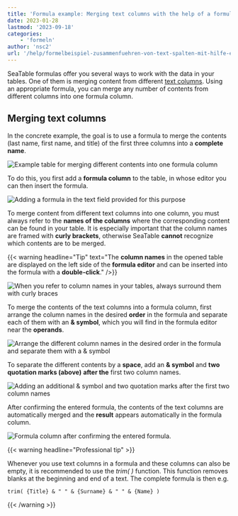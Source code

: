 ```yaml
---
title: 'Formula example: Merging text columns with the help of a formula - SeaTable'
date: 2023-01-28
lastmod: '2023-09-18'
categories:
    - 'formeln'
author: 'nsc2'
url: '/help/formelbeispiel-zusammenfuehren-von-text-spalten-mit-hilfe-einer-formel'
---
```


SeaTable formulas offer you several ways to work with the data in your tables. One of them is merging content from different [text columns](https://seatable.io/en/docs/text-und-zahlen/die-spalten-text-und-formatierter-text/). Using an appropriate formula, you can merge any number of contents from different columns into one formula column.

## Merging text columns

In the concrete example, the goal is to use a formula to merge the contents (last name, first name, and title) of the first three columns into a **complete name**.

![Example table for merging different contents into one formula column](https://seatable.io/wp-content/uploads/2023/01/example-table-zusammenfuehren-von-inhalten-mit-Formel.png)

To do this, you first add a **formula column** to the table, in whose editor you can then insert the formula.

![Adding a formula in the text field provided for this purpose](https://seatable.io/wp-content/uploads/2023/01/insert-formular-example-1.png)

To merge content from different text columns into one column, you must always refer to the **names of the columns** where the corresponding content can be found in your table. It is especially important that the column names are framed with **curly brackets**, otherwise SeaTable **cannot** recognize which contents are to be merged.

{{< warning  headline="Tip"  text="The **column names** in the opened table are displayed on the left side of the **formula editor** and can be inserted into the formula with a **double-click**." />}}

![When you refer to column names in your tables, always surround them with curly braces](https://seatable.io/wp-content/uploads/2023/01/verweis-auf-spaltennamen-in-formel-beispiel-2.png)

To merge the contents of the text columns into a formula column, first arrange the column names in the desired **order** in the formula and separate each of them with an **& symbol**, which you will find in the formula editor near the **operands**.

![Arrange the different column names in the desired order in the formula and separate them with a & symbol](https://seatable.io/wp-content/uploads/2023/01/insert-symbols.png)

To separate the different contents by a **space**, add an **& symbol** and **two quotation marks (above)** **after the** first two column names.

![Adding an additional & symbol and two quotation marks after the first two column names](https://seatable.io/wp-content/uploads/2023/01/insert-and-22-22-to-the-formular.png)

After confirming the entered formula, the contents of the text columns are automatically merged and the **result** appears automatically in the formula column.

![Formula column after confirming the entered formula.](https://seatable.io/wp-content/uploads/2023/01/table-example-2-after-formular.png)

{{< warning  headline="Professional tip" >}}

Whenever you use text columns in a formula and these columns can also be empty, it is recommended to use the _trim( )_ function. This function removes blanks at the beginning and end of a text. The complete formula is then e.g.

```
trim( {Title} & " " & {Surname} & " " & {Name} )
```

{{< /warning >}}
